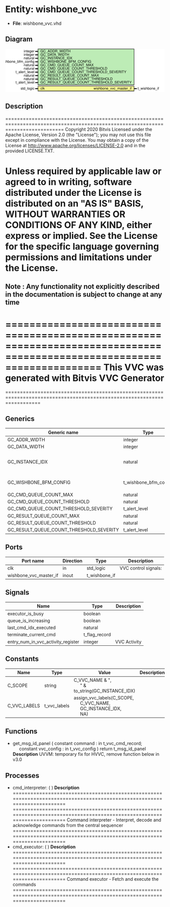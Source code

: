 # Entity: wishbone_vvc

- **File**: wishbone_vvc.vhd
## Diagram

![Diagram](wishbone_vvc.svg "Diagram")
## Description

================================================================================================================================
 Copyright 2020 Bitvis
 Licensed under the Apache License, Version 2.0 (the "License"); you may not use this file except in compliance with the License.
 You may obtain a copy of the License at http://www.apache.org/licenses/LICENSE-2.0 and in the provided LICENSE.TXT.

 Unless required by applicable law or agreed to in writing, software distributed under the License is distributed on
 an "AS IS" BASIS, WITHOUT WARRANTIES OR CONDITIONS OF ANY KIND, either express or implied.
 See the License for the specific language governing permissions and limitations under the License.
================================================================================================================================
 Note : Any functionality not explicitly described in the documentation is subject to change at any time
--------------------------------------------------------------------------------------------------------------------------------
========================================================================================================================
 This VVC was generated with Bitvis VVC Generator
========================================================================================================================
========================================================================================================================
## Generics

| Generic name                             | Type                  | Value                         | Description                                     |
| ---------------------------------------- | --------------------- | ----------------------------- | ----------------------------------------------- |
| GC_ADDR_WIDTH                            | integer               | 8                             |                                                 |
| GC_DATA_WIDTH                            | integer               | 32                            |                                                 |
| GC_INSTANCE_IDX                          | natural               | 1                             |  Instance index for this WISHBONE_VVCT instance |
| GC_WISHBONE_BFM_CONFIG                   | t_wishbone_bfm_config | C_WISHBONE_BFM_CONFIG_DEFAULT |  Behavior specification for BFM                 |
| GC_CMD_QUEUE_COUNT_MAX                   | natural               | 1000                          |                                                 |
| GC_CMD_QUEUE_COUNT_THRESHOLD             | natural               | 950                           |                                                 |
| GC_CMD_QUEUE_COUNT_THRESHOLD_SEVERITY    | t_alert_level         | WARNING                       |                                                 |
| GC_RESULT_QUEUE_COUNT_MAX                | natural               | 1000                          |                                                 |
| GC_RESULT_QUEUE_COUNT_THRESHOLD          | natural               | 950                           |                                                 |
| GC_RESULT_QUEUE_COUNT_THRESHOLD_SEVERITY | t_alert_level         | WARNING                       |                                                 |
## Ports

| Port name              | Direction | Type          | Description          |
| ---------------------- | --------- | ------------- | -------------------- |
| clk                    | in        | std_logic     | VVC control signals: |
| wishbone_vvc_master_if | inout     | t_wishbone_if |                      |
## Signals

| Name                               | Type          | Description     |
| ---------------------------------- | ------------- | --------------- |
| executor_is_busy                   | boolean       |                 |
| queue_is_increasing                | boolean       |                 |
| last_cmd_idx_executed              | natural       |                 |
| terminate_current_cmd              | t_flag_record |                 |
| entry_num_in_vvc_activity_register | integer       |  VVC Activity   |
## Constants

| Name         | Type         | Value                                                                                                                                                                    | Description |
| ------------ | ------------ | ------------------------------------------------------------------------------------------------------------------------------------------------------------------------ | ----------- |
| C_SCOPE      | string       |  C_VVC_NAME & ",<br><span style="padding-left:20px">" & to_string(GC_INSTANCE_IDX)                                                                                       |             |
| C_VVC_LABELS | t_vvc_labels |  assign_vvc_labels(C_SCOPE,<br><span style="padding-left:20px"> C_VVC_NAME,<br><span style="padding-left:20px"> GC_INSTANCE_IDX,<br><span style="padding-left:20px"> NA) |             |
## Functions
- get_msg_id_panel <font id="function_arguments">( constant command    : in t_vvc_cmd_record;<br><span style="padding-left:20px"> constant vvc_config : in t_vvc_config ) </font> <font id="function_return">return t_msg_id_panel </font>
**Description**
UVVM: temporary fix for HVVC, remove function below in v3.0

## Processes
- cmd_interpreter: (  )
**Description**
======================================================================================================================== ========================================================================================================================  Command interpreter  - Interpret, decode and acknowledge commands from the central sequencer ======================================================================================================================== 
- cmd_executor: (  )
**Description**
======================================================================================================================== ========================================================================================================================  Command executor  - Fetch and execute the commands ======================================================================================================================== 
